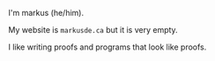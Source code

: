 I'm markus (he/him).

My website is ``markusde.ca`` but it is very empty.

I like writing proofs and programs that look like proofs.

